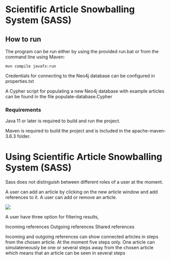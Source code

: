 # Scientific Article Snowballing System (SASS)

## How to run
The program can be run either by using the provided run.bat or from the command line using Maven:
```
mvn compile javafx:run
```

Credentials for connecting to the Neo4j database can be configured in properties.txt

A Cypher script for populating a new Neo4j database with example articles can be found in the file populate-database.Cypher

### Requirements
Java 11 or later is required to build and run the project.

Maven is required to build the project and is included in the apache-maven-3.6.3 folder.


# Using Scientific Article Snowballing System (SASS)

Sass does not distinguish between different roles of a user at the moment.

A user can add an article by clicking on the new article window and add references to it.
A user can add or remove an article.


![](https://drive.google.com/file/d/16L0_AFUY9UUSNBJVjaY0_MP6nW0odIcn/view?usp=sharing)


A user have three option for filtering results,

Incoming references 
Outgoing references
Shared references

Incoming and outgoing references can show connected articles in steps from the chosen article. At the moment five steps only. One article can simulateneously be one or several steps away from the chosen article which means that an article can be seen in several steps
